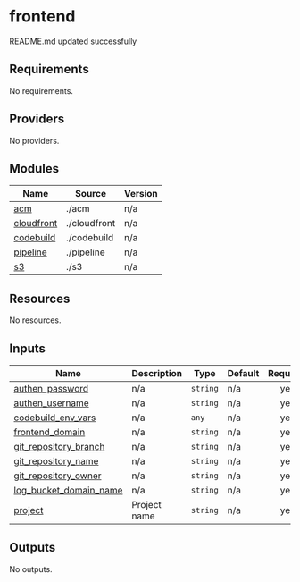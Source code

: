 # frontend

<!-- BEGINNING OF PRE-COMMIT-TERRAFORM DOCS HOOK -->
README.md updated successfully
<!-- END OF PRE-COMMIT-TERRAFORM DOCS HOOK -->

<!-- BEGIN_TF_DOCS -->
## Requirements

No requirements.

## Providers

No providers.

## Modules

| Name | Source | Version |
|------|--------|---------|
| <a name="module_acm"></a> [acm](#module\_acm) | ./acm | n/a |
| <a name="module_cloudfront"></a> [cloudfront](#module\_cloudfront) | ./cloudfront | n/a |
| <a name="module_codebuild"></a> [codebuild](#module\_codebuild) | ./codebuild | n/a |
| <a name="module_pipeline"></a> [pipeline](#module\_pipeline) | ./pipeline | n/a |
| <a name="module_s3"></a> [s3](#module\_s3) | ./s3 | n/a |

## Resources

No resources.

## Inputs

| Name | Description | Type | Default | Required |
|------|-------------|------|---------|:--------:|
| <a name="input_authen_password"></a> [authen\_password](#input\_authen\_password) | n/a | `string` | n/a | yes |
| <a name="input_authen_username"></a> [authen\_username](#input\_authen\_username) | n/a | `string` | n/a | yes |
| <a name="input_codebuild_env_vars"></a> [codebuild\_env\_vars](#input\_codebuild\_env\_vars) | n/a | `any` | n/a | yes |
| <a name="input_frontend_domain"></a> [frontend\_domain](#input\_frontend\_domain) | n/a | `string` | n/a | yes |
| <a name="input_git_repository_branch"></a> [git\_repository\_branch](#input\_git\_repository\_branch) | n/a | `string` | n/a | yes |
| <a name="input_git_repository_name"></a> [git\_repository\_name](#input\_git\_repository\_name) | n/a | `string` | n/a | yes |
| <a name="input_git_repository_owner"></a> [git\_repository\_owner](#input\_git\_repository\_owner) | n/a | `string` | n/a | yes |
| <a name="input_log_bucket_domain_name"></a> [log\_bucket\_domain\_name](#input\_log\_bucket\_domain\_name) | n/a | `string` | n/a | yes |
| <a name="input_project"></a> [project](#input\_project) | Project name | `string` | n/a | yes |

## Outputs

No outputs.
<!-- END_TF_DOCS -->
